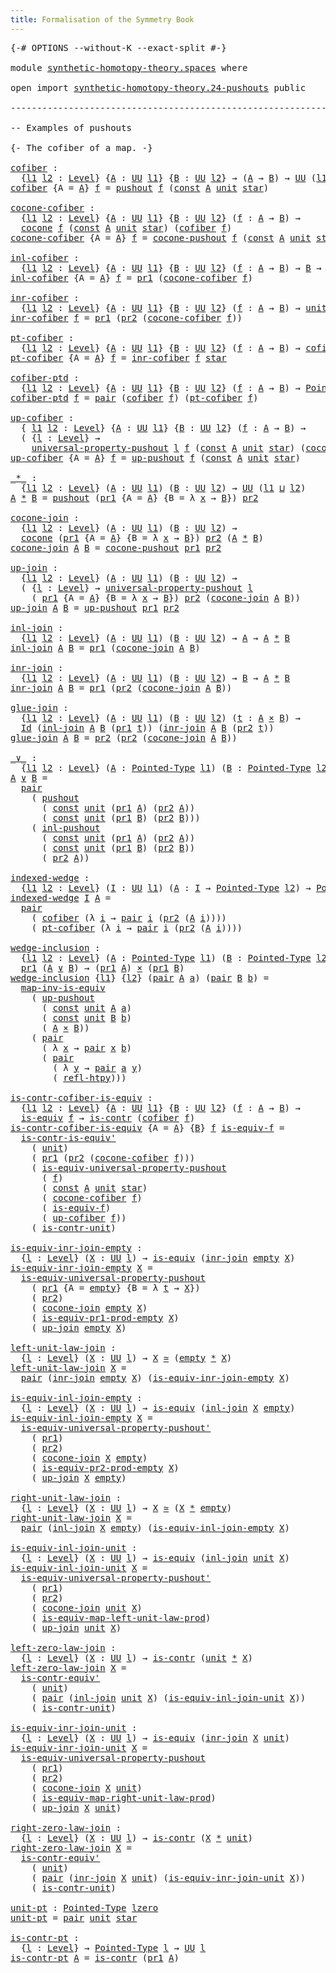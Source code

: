 ```yaml
---
title: Formalisation of the Symmetry Book
---
```


<pre class="Agda"><a id="60" class="Symbol">{-#</a> <a id="64" class="Keyword">OPTIONS</a> <a id="72" class="Pragma">--without-K</a> <a id="84" class="Pragma">--exact-split</a> <a id="98" class="Symbol">#-}</a>

<a id="103" class="Keyword">module</a> <a id="110" href="synthetic-homotopy-theory.spaces.html" class="Module">synthetic-homotopy-theory.spaces</a> <a id="143" class="Keyword">where</a>

<a id="150" class="Keyword">open</a> <a id="155" class="Keyword">import</a> <a id="162" href="synthetic-homotopy-theory.24-pushouts.html" class="Module">synthetic-homotopy-theory.24-pushouts</a> <a id="200" class="Keyword">public</a>

<a id="208" class="Comment">--------------------------------------------------------------------------------</a>

<a id="290" class="Comment">-- Examples of pushouts</a>

<a id="315" class="Comment">{- The cofiber of a map. -}</a>

<a id="cofiber"></a><a id="344" href="synthetic-homotopy-theory.spaces.html#344" class="Function">cofiber</a> <a id="352" class="Symbol">:</a>
  <a id="356" class="Symbol">{</a><a id="357" href="synthetic-homotopy-theory.spaces.html#357" class="Bound">l1</a> <a id="360" href="synthetic-homotopy-theory.spaces.html#360" class="Bound">l2</a> <a id="363" class="Symbol">:</a> <a id="365" href="Agda.Primitive.html#597" class="Postulate">Level</a><a id="370" class="Symbol">}</a> <a id="372" class="Symbol">{</a><a id="373" href="synthetic-homotopy-theory.spaces.html#373" class="Bound">A</a> <a id="375" class="Symbol">:</a> <a id="377" href="Agda.Primitive.html#326" class="Primitive">UU</a> <a id="380" href="synthetic-homotopy-theory.spaces.html#357" class="Bound">l1</a><a id="382" class="Symbol">}</a> <a id="384" class="Symbol">{</a><a id="385" href="synthetic-homotopy-theory.spaces.html#385" class="Bound">B</a> <a id="387" class="Symbol">:</a> <a id="389" href="Agda.Primitive.html#326" class="Primitive">UU</a> <a id="392" href="synthetic-homotopy-theory.spaces.html#360" class="Bound">l2</a><a id="394" class="Symbol">}</a> <a id="396" class="Symbol">→</a> <a id="398" class="Symbol">(</a><a id="399" href="synthetic-homotopy-theory.spaces.html#373" class="Bound">A</a> <a id="401" class="Symbol">→</a> <a id="403" href="synthetic-homotopy-theory.spaces.html#385" class="Bound">B</a><a id="404" class="Symbol">)</a> <a id="406" class="Symbol">→</a> <a id="408" href="Agda.Primitive.html#326" class="Primitive">UU</a> <a id="411" class="Symbol">(</a><a id="412" href="synthetic-homotopy-theory.spaces.html#357" class="Bound">l1</a> <a id="415" href="Agda.Primitive.html#810" class="Primitive Operator">⊔</a> <a id="417" href="synthetic-homotopy-theory.spaces.html#360" class="Bound">l2</a><a id="419" class="Symbol">)</a>
<a id="421" href="synthetic-homotopy-theory.spaces.html#344" class="Function">cofiber</a> <a id="429" class="Symbol">{</a><a id="430" class="Argument">A</a> <a id="432" class="Symbol">=</a> <a id="434" href="synthetic-homotopy-theory.spaces.html#434" class="Bound">A</a><a id="435" class="Symbol">}</a> <a id="437" href="synthetic-homotopy-theory.spaces.html#437" class="Bound">f</a> <a id="439" class="Symbol">=</a> <a id="441" href="synthetic-homotopy-theory.24-pushouts.html#10044" class="Postulate">pushout</a> <a id="449" href="synthetic-homotopy-theory.spaces.html#437" class="Bound">f</a> <a id="451" class="Symbol">(</a><a id="452" href="foundation-core.constant-maps.html#203" class="Function">const</a> <a id="458" href="synthetic-homotopy-theory.spaces.html#434" class="Bound">A</a> <a id="460" href="foundation.unit-type.html#975" class="Datatype">unit</a> <a id="465" href="foundation.unit-type.html#999" class="InductiveConstructor">star</a><a id="469" class="Symbol">)</a>

<a id="cocone-cofiber"></a><a id="472" href="synthetic-homotopy-theory.spaces.html#472" class="Function">cocone-cofiber</a> <a id="487" class="Symbol">:</a>
  <a id="491" class="Symbol">{</a><a id="492" href="synthetic-homotopy-theory.spaces.html#492" class="Bound">l1</a> <a id="495" href="synthetic-homotopy-theory.spaces.html#495" class="Bound">l2</a> <a id="498" class="Symbol">:</a> <a id="500" href="Agda.Primitive.html#597" class="Postulate">Level</a><a id="505" class="Symbol">}</a> <a id="507" class="Symbol">{</a><a id="508" href="synthetic-homotopy-theory.spaces.html#508" class="Bound">A</a> <a id="510" class="Symbol">:</a> <a id="512" href="Agda.Primitive.html#326" class="Primitive">UU</a> <a id="515" href="synthetic-homotopy-theory.spaces.html#492" class="Bound">l1</a><a id="517" class="Symbol">}</a> <a id="519" class="Symbol">{</a><a id="520" href="synthetic-homotopy-theory.spaces.html#520" class="Bound">B</a> <a id="522" class="Symbol">:</a> <a id="524" href="Agda.Primitive.html#326" class="Primitive">UU</a> <a id="527" href="synthetic-homotopy-theory.spaces.html#495" class="Bound">l2</a><a id="529" class="Symbol">}</a> <a id="531" class="Symbol">(</a><a id="532" href="synthetic-homotopy-theory.spaces.html#532" class="Bound">f</a> <a id="534" class="Symbol">:</a> <a id="536" href="synthetic-homotopy-theory.spaces.html#508" class="Bound">A</a> <a id="538" class="Symbol">→</a> <a id="540" href="synthetic-homotopy-theory.spaces.html#520" class="Bound">B</a><a id="541" class="Symbol">)</a> <a id="543" class="Symbol">→</a>
  <a id="547" href="synthetic-homotopy-theory.24-pushouts.html#443" class="Function">cocone</a> <a id="554" href="synthetic-homotopy-theory.spaces.html#532" class="Bound">f</a> <a id="556" class="Symbol">(</a><a id="557" href="foundation-core.constant-maps.html#203" class="Function">const</a> <a id="563" href="synthetic-homotopy-theory.spaces.html#508" class="Bound">A</a> <a id="565" href="foundation.unit-type.html#975" class="Datatype">unit</a> <a id="570" href="foundation.unit-type.html#999" class="InductiveConstructor">star</a><a id="574" class="Symbol">)</a> <a id="576" class="Symbol">(</a><a id="577" href="synthetic-homotopy-theory.spaces.html#344" class="Function">cofiber</a> <a id="585" href="synthetic-homotopy-theory.spaces.html#532" class="Bound">f</a><a id="586" class="Symbol">)</a>
<a id="588" href="synthetic-homotopy-theory.spaces.html#472" class="Function">cocone-cofiber</a> <a id="603" class="Symbol">{</a><a id="604" class="Argument">A</a> <a id="606" class="Symbol">=</a> <a id="608" href="synthetic-homotopy-theory.spaces.html#608" class="Bound">A</a><a id="609" class="Symbol">}</a> <a id="611" href="synthetic-homotopy-theory.spaces.html#611" class="Bound">f</a> <a id="613" class="Symbol">=</a> <a id="615" href="synthetic-homotopy-theory.24-pushouts.html#10555" class="Function">cocone-pushout</a> <a id="630" href="synthetic-homotopy-theory.spaces.html#611" class="Bound">f</a> <a id="632" class="Symbol">(</a><a id="633" href="foundation-core.constant-maps.html#203" class="Function">const</a> <a id="639" href="synthetic-homotopy-theory.spaces.html#608" class="Bound">A</a> <a id="641" href="foundation.unit-type.html#975" class="Datatype">unit</a> <a id="646" href="foundation.unit-type.html#999" class="InductiveConstructor">star</a><a id="650" class="Symbol">)</a>

<a id="inl-cofiber"></a><a id="653" href="synthetic-homotopy-theory.spaces.html#653" class="Function">inl-cofiber</a> <a id="665" class="Symbol">:</a>
  <a id="669" class="Symbol">{</a><a id="670" href="synthetic-homotopy-theory.spaces.html#670" class="Bound">l1</a> <a id="673" href="synthetic-homotopy-theory.spaces.html#673" class="Bound">l2</a> <a id="676" class="Symbol">:</a> <a id="678" href="Agda.Primitive.html#597" class="Postulate">Level</a><a id="683" class="Symbol">}</a> <a id="685" class="Symbol">{</a><a id="686" href="synthetic-homotopy-theory.spaces.html#686" class="Bound">A</a> <a id="688" class="Symbol">:</a> <a id="690" href="Agda.Primitive.html#326" class="Primitive">UU</a> <a id="693" href="synthetic-homotopy-theory.spaces.html#670" class="Bound">l1</a><a id="695" class="Symbol">}</a> <a id="697" class="Symbol">{</a><a id="698" href="synthetic-homotopy-theory.spaces.html#698" class="Bound">B</a> <a id="700" class="Symbol">:</a> <a id="702" href="Agda.Primitive.html#326" class="Primitive">UU</a> <a id="705" href="synthetic-homotopy-theory.spaces.html#673" class="Bound">l2</a><a id="707" class="Symbol">}</a> <a id="709" class="Symbol">(</a><a id="710" href="synthetic-homotopy-theory.spaces.html#710" class="Bound">f</a> <a id="712" class="Symbol">:</a> <a id="714" href="synthetic-homotopy-theory.spaces.html#686" class="Bound">A</a> <a id="716" class="Symbol">→</a> <a id="718" href="synthetic-homotopy-theory.spaces.html#698" class="Bound">B</a><a id="719" class="Symbol">)</a> <a id="721" class="Symbol">→</a> <a id="723" href="synthetic-homotopy-theory.spaces.html#698" class="Bound">B</a> <a id="725" class="Symbol">→</a> <a id="727" href="synthetic-homotopy-theory.spaces.html#344" class="Function">cofiber</a> <a id="735" href="synthetic-homotopy-theory.spaces.html#710" class="Bound">f</a>
<a id="737" href="synthetic-homotopy-theory.spaces.html#653" class="Function">inl-cofiber</a> <a id="749" class="Symbol">{</a><a id="750" class="Argument">A</a> <a id="752" class="Symbol">=</a> <a id="754" href="synthetic-homotopy-theory.spaces.html#754" class="Bound">A</a><a id="755" class="Symbol">}</a> <a id="757" href="synthetic-homotopy-theory.spaces.html#757" class="Bound">f</a> <a id="759" class="Symbol">=</a> <a id="761" href="foundation-core.dependent-pair-types.html#592" class="Field">pr1</a> <a id="765" class="Symbol">(</a><a id="766" href="synthetic-homotopy-theory.spaces.html#472" class="Function">cocone-cofiber</a> <a id="781" href="synthetic-homotopy-theory.spaces.html#757" class="Bound">f</a><a id="782" class="Symbol">)</a>

<a id="inr-cofiber"></a><a id="785" href="synthetic-homotopy-theory.spaces.html#785" class="Function">inr-cofiber</a> <a id="797" class="Symbol">:</a>
  <a id="801" class="Symbol">{</a><a id="802" href="synthetic-homotopy-theory.spaces.html#802" class="Bound">l1</a> <a id="805" href="synthetic-homotopy-theory.spaces.html#805" class="Bound">l2</a> <a id="808" class="Symbol">:</a> <a id="810" href="Agda.Primitive.html#597" class="Postulate">Level</a><a id="815" class="Symbol">}</a> <a id="817" class="Symbol">{</a><a id="818" href="synthetic-homotopy-theory.spaces.html#818" class="Bound">A</a> <a id="820" class="Symbol">:</a> <a id="822" href="Agda.Primitive.html#326" class="Primitive">UU</a> <a id="825" href="synthetic-homotopy-theory.spaces.html#802" class="Bound">l1</a><a id="827" class="Symbol">}</a> <a id="829" class="Symbol">{</a><a id="830" href="synthetic-homotopy-theory.spaces.html#830" class="Bound">B</a> <a id="832" class="Symbol">:</a> <a id="834" href="Agda.Primitive.html#326" class="Primitive">UU</a> <a id="837" href="synthetic-homotopy-theory.spaces.html#805" class="Bound">l2</a><a id="839" class="Symbol">}</a> <a id="841" class="Symbol">(</a><a id="842" href="synthetic-homotopy-theory.spaces.html#842" class="Bound">f</a> <a id="844" class="Symbol">:</a> <a id="846" href="synthetic-homotopy-theory.spaces.html#818" class="Bound">A</a> <a id="848" class="Symbol">→</a> <a id="850" href="synthetic-homotopy-theory.spaces.html#830" class="Bound">B</a><a id="851" class="Symbol">)</a> <a id="853" class="Symbol">→</a> <a id="855" href="foundation.unit-type.html#975" class="Datatype">unit</a> <a id="860" class="Symbol">→</a> <a id="862" href="synthetic-homotopy-theory.spaces.html#344" class="Function">cofiber</a> <a id="870" href="synthetic-homotopy-theory.spaces.html#842" class="Bound">f</a>
<a id="872" href="synthetic-homotopy-theory.spaces.html#785" class="Function">inr-cofiber</a> <a id="884" href="synthetic-homotopy-theory.spaces.html#884" class="Bound">f</a> <a id="886" class="Symbol">=</a> <a id="888" href="foundation-core.dependent-pair-types.html#592" class="Field">pr1</a> <a id="892" class="Symbol">(</a><a id="893" href="foundation-core.dependent-pair-types.html#604" class="Field">pr2</a> <a id="897" class="Symbol">(</a><a id="898" href="synthetic-homotopy-theory.spaces.html#472" class="Function">cocone-cofiber</a> <a id="913" href="synthetic-homotopy-theory.spaces.html#884" class="Bound">f</a><a id="914" class="Symbol">))</a>

<a id="pt-cofiber"></a><a id="918" href="synthetic-homotopy-theory.spaces.html#918" class="Function">pt-cofiber</a> <a id="929" class="Symbol">:</a>
  <a id="933" class="Symbol">{</a><a id="934" href="synthetic-homotopy-theory.spaces.html#934" class="Bound">l1</a> <a id="937" href="synthetic-homotopy-theory.spaces.html#937" class="Bound">l2</a> <a id="940" class="Symbol">:</a> <a id="942" href="Agda.Primitive.html#597" class="Postulate">Level</a><a id="947" class="Symbol">}</a> <a id="949" class="Symbol">{</a><a id="950" href="synthetic-homotopy-theory.spaces.html#950" class="Bound">A</a> <a id="952" class="Symbol">:</a> <a id="954" href="Agda.Primitive.html#326" class="Primitive">UU</a> <a id="957" href="synthetic-homotopy-theory.spaces.html#934" class="Bound">l1</a><a id="959" class="Symbol">}</a> <a id="961" class="Symbol">{</a><a id="962" href="synthetic-homotopy-theory.spaces.html#962" class="Bound">B</a> <a id="964" class="Symbol">:</a> <a id="966" href="Agda.Primitive.html#326" class="Primitive">UU</a> <a id="969" href="synthetic-homotopy-theory.spaces.html#937" class="Bound">l2</a><a id="971" class="Symbol">}</a> <a id="973" class="Symbol">(</a><a id="974" href="synthetic-homotopy-theory.spaces.html#974" class="Bound">f</a> <a id="976" class="Symbol">:</a> <a id="978" href="synthetic-homotopy-theory.spaces.html#950" class="Bound">A</a> <a id="980" class="Symbol">→</a> <a id="982" href="synthetic-homotopy-theory.spaces.html#962" class="Bound">B</a><a id="983" class="Symbol">)</a> <a id="985" class="Symbol">→</a> <a id="987" href="synthetic-homotopy-theory.spaces.html#344" class="Function">cofiber</a> <a id="995" href="synthetic-homotopy-theory.spaces.html#974" class="Bound">f</a>
<a id="997" href="synthetic-homotopy-theory.spaces.html#918" class="Function">pt-cofiber</a> <a id="1008" class="Symbol">{</a><a id="1009" class="Argument">A</a> <a id="1011" class="Symbol">=</a> <a id="1013" href="synthetic-homotopy-theory.spaces.html#1013" class="Bound">A</a><a id="1014" class="Symbol">}</a> <a id="1016" href="synthetic-homotopy-theory.spaces.html#1016" class="Bound">f</a> <a id="1018" class="Symbol">=</a> <a id="1020" href="synthetic-homotopy-theory.spaces.html#785" class="Function">inr-cofiber</a> <a id="1032" href="synthetic-homotopy-theory.spaces.html#1016" class="Bound">f</a> <a id="1034" href="foundation.unit-type.html#999" class="InductiveConstructor">star</a>

<a id="cofiber-ptd"></a><a id="1040" href="synthetic-homotopy-theory.spaces.html#1040" class="Function">cofiber-ptd</a> <a id="1052" class="Symbol">:</a>
  <a id="1056" class="Symbol">{</a><a id="1057" href="synthetic-homotopy-theory.spaces.html#1057" class="Bound">l1</a> <a id="1060" href="synthetic-homotopy-theory.spaces.html#1060" class="Bound">l2</a> <a id="1063" class="Symbol">:</a> <a id="1065" href="Agda.Primitive.html#597" class="Postulate">Level</a><a id="1070" class="Symbol">}</a> <a id="1072" class="Symbol">{</a><a id="1073" href="synthetic-homotopy-theory.spaces.html#1073" class="Bound">A</a> <a id="1075" class="Symbol">:</a> <a id="1077" href="Agda.Primitive.html#326" class="Primitive">UU</a> <a id="1080" href="synthetic-homotopy-theory.spaces.html#1057" class="Bound">l1</a><a id="1082" class="Symbol">}</a> <a id="1084" class="Symbol">{</a><a id="1085" href="synthetic-homotopy-theory.spaces.html#1085" class="Bound">B</a> <a id="1087" class="Symbol">:</a> <a id="1089" href="Agda.Primitive.html#326" class="Primitive">UU</a> <a id="1092" href="synthetic-homotopy-theory.spaces.html#1060" class="Bound">l2</a><a id="1094" class="Symbol">}</a> <a id="1096" class="Symbol">(</a><a id="1097" href="synthetic-homotopy-theory.spaces.html#1097" class="Bound">f</a> <a id="1099" class="Symbol">:</a> <a id="1101" href="synthetic-homotopy-theory.spaces.html#1073" class="Bound">A</a> <a id="1103" class="Symbol">→</a> <a id="1105" href="synthetic-homotopy-theory.spaces.html#1085" class="Bound">B</a><a id="1106" class="Symbol">)</a> <a id="1108" class="Symbol">→</a> <a id="1110" href="univalent-foundations.pointed-types.html#228" class="Function">Pointed-Type</a> <a id="1123" class="Symbol">(</a><a id="1124" href="synthetic-homotopy-theory.spaces.html#1057" class="Bound">l1</a> <a id="1127" href="Agda.Primitive.html#810" class="Primitive Operator">⊔</a> <a id="1129" href="synthetic-homotopy-theory.spaces.html#1060" class="Bound">l2</a><a id="1131" class="Symbol">)</a>
<a id="1133" href="synthetic-homotopy-theory.spaces.html#1040" class="Function">cofiber-ptd</a> <a id="1145" href="synthetic-homotopy-theory.spaces.html#1145" class="Bound">f</a> <a id="1147" class="Symbol">=</a> <a id="1149" href="foundation-core.dependent-pair-types.html#575" class="InductiveConstructor">pair</a> <a id="1154" class="Symbol">(</a><a id="1155" href="synthetic-homotopy-theory.spaces.html#344" class="Function">cofiber</a> <a id="1163" href="synthetic-homotopy-theory.spaces.html#1145" class="Bound">f</a><a id="1164" class="Symbol">)</a> <a id="1166" class="Symbol">(</a><a id="1167" href="synthetic-homotopy-theory.spaces.html#918" class="Function">pt-cofiber</a> <a id="1178" href="synthetic-homotopy-theory.spaces.html#1145" class="Bound">f</a><a id="1179" class="Symbol">)</a>

<a id="up-cofiber"></a><a id="1182" href="synthetic-homotopy-theory.spaces.html#1182" class="Function">up-cofiber</a> <a id="1193" class="Symbol">:</a>
  <a id="1197" class="Symbol">{</a> <a id="1199" href="synthetic-homotopy-theory.spaces.html#1199" class="Bound">l1</a> <a id="1202" href="synthetic-homotopy-theory.spaces.html#1202" class="Bound">l2</a> <a id="1205" class="Symbol">:</a> <a id="1207" href="Agda.Primitive.html#597" class="Postulate">Level</a><a id="1212" class="Symbol">}</a> <a id="1214" class="Symbol">{</a><a id="1215" href="synthetic-homotopy-theory.spaces.html#1215" class="Bound">A</a> <a id="1217" class="Symbol">:</a> <a id="1219" href="Agda.Primitive.html#326" class="Primitive">UU</a> <a id="1222" href="synthetic-homotopy-theory.spaces.html#1199" class="Bound">l1</a><a id="1224" class="Symbol">}</a> <a id="1226" class="Symbol">{</a><a id="1227" href="synthetic-homotopy-theory.spaces.html#1227" class="Bound">B</a> <a id="1229" class="Symbol">:</a> <a id="1231" href="Agda.Primitive.html#326" class="Primitive">UU</a> <a id="1234" href="synthetic-homotopy-theory.spaces.html#1202" class="Bound">l2</a><a id="1236" class="Symbol">}</a> <a id="1238" class="Symbol">(</a><a id="1239" href="synthetic-homotopy-theory.spaces.html#1239" class="Bound">f</a> <a id="1241" class="Symbol">:</a> <a id="1243" href="synthetic-homotopy-theory.spaces.html#1215" class="Bound">A</a> <a id="1245" class="Symbol">→</a> <a id="1247" href="synthetic-homotopy-theory.spaces.html#1227" class="Bound">B</a><a id="1248" class="Symbol">)</a> <a id="1250" class="Symbol">→</a>
  <a id="1254" class="Symbol">(</a> <a id="1256" class="Symbol">{</a><a id="1257" href="synthetic-homotopy-theory.spaces.html#1257" class="Bound">l</a> <a id="1259" class="Symbol">:</a> <a id="1261" href="Agda.Primitive.html#597" class="Postulate">Level</a><a id="1266" class="Symbol">}</a> <a id="1268" class="Symbol">→</a>
    <a id="1274" href="synthetic-homotopy-theory.24-pushouts.html#4586" class="Function">universal-property-pushout</a> <a id="1301" href="synthetic-homotopy-theory.spaces.html#1257" class="Bound">l</a> <a id="1303" href="synthetic-homotopy-theory.spaces.html#1239" class="Bound">f</a> <a id="1305" class="Symbol">(</a><a id="1306" href="foundation-core.constant-maps.html#203" class="Function">const</a> <a id="1312" href="synthetic-homotopy-theory.spaces.html#1215" class="Bound">A</a> <a id="1314" href="foundation.unit-type.html#975" class="Datatype">unit</a> <a id="1319" href="foundation.unit-type.html#999" class="InductiveConstructor">star</a><a id="1323" class="Symbol">)</a> <a id="1325" class="Symbol">(</a><a id="1326" href="synthetic-homotopy-theory.spaces.html#472" class="Function">cocone-cofiber</a> <a id="1341" href="synthetic-homotopy-theory.spaces.html#1239" class="Bound">f</a><a id="1342" class="Symbol">))</a>
<a id="1345" href="synthetic-homotopy-theory.spaces.html#1182" class="Function">up-cofiber</a> <a id="1356" class="Symbol">{</a><a id="1357" class="Argument">A</a> <a id="1359" class="Symbol">=</a> <a id="1361" href="synthetic-homotopy-theory.spaces.html#1361" class="Bound">A</a><a id="1362" class="Symbol">}</a> <a id="1364" href="synthetic-homotopy-theory.spaces.html#1364" class="Bound">f</a> <a id="1366" class="Symbol">=</a> <a id="1368" href="synthetic-homotopy-theory.24-pushouts.html#10807" class="Postulate">up-pushout</a> <a id="1379" href="synthetic-homotopy-theory.spaces.html#1364" class="Bound">f</a> <a id="1381" class="Symbol">(</a><a id="1382" href="foundation-core.constant-maps.html#203" class="Function">const</a> <a id="1388" href="synthetic-homotopy-theory.spaces.html#1361" class="Bound">A</a> <a id="1390" href="foundation.unit-type.html#975" class="Datatype">unit</a> <a id="1395" href="foundation.unit-type.html#999" class="InductiveConstructor">star</a><a id="1399" class="Symbol">)</a>

<a id="_*_"></a><a id="1402" href="synthetic-homotopy-theory.spaces.html#1402" class="Function Operator">_*_</a> <a id="1406" class="Symbol">:</a>
  <a id="1410" class="Symbol">{</a><a id="1411" href="synthetic-homotopy-theory.spaces.html#1411" class="Bound">l1</a> <a id="1414" href="synthetic-homotopy-theory.spaces.html#1414" class="Bound">l2</a> <a id="1417" class="Symbol">:</a> <a id="1419" href="Agda.Primitive.html#597" class="Postulate">Level</a><a id="1424" class="Symbol">}</a> <a id="1426" class="Symbol">(</a><a id="1427" href="synthetic-homotopy-theory.spaces.html#1427" class="Bound">A</a> <a id="1429" class="Symbol">:</a> <a id="1431" href="Agda.Primitive.html#326" class="Primitive">UU</a> <a id="1434" href="synthetic-homotopy-theory.spaces.html#1411" class="Bound">l1</a><a id="1436" class="Symbol">)</a> <a id="1438" class="Symbol">(</a><a id="1439" href="synthetic-homotopy-theory.spaces.html#1439" class="Bound">B</a> <a id="1441" class="Symbol">:</a> <a id="1443" href="Agda.Primitive.html#326" class="Primitive">UU</a> <a id="1446" href="synthetic-homotopy-theory.spaces.html#1414" class="Bound">l2</a><a id="1448" class="Symbol">)</a> <a id="1450" class="Symbol">→</a> <a id="1452" href="Agda.Primitive.html#326" class="Primitive">UU</a> <a id="1455" class="Symbol">(</a><a id="1456" href="synthetic-homotopy-theory.spaces.html#1411" class="Bound">l1</a> <a id="1459" href="Agda.Primitive.html#810" class="Primitive Operator">⊔</a> <a id="1461" href="synthetic-homotopy-theory.spaces.html#1414" class="Bound">l2</a><a id="1463" class="Symbol">)</a>
<a id="1465" href="synthetic-homotopy-theory.spaces.html#1465" class="Bound">A</a> <a id="1467" href="synthetic-homotopy-theory.spaces.html#1402" class="Function Operator">*</a> <a id="1469" href="synthetic-homotopy-theory.spaces.html#1469" class="Bound">B</a> <a id="1471" class="Symbol">=</a> <a id="1473" href="synthetic-homotopy-theory.24-pushouts.html#10044" class="Postulate">pushout</a> <a id="1481" class="Symbol">(</a><a id="1482" href="foundation-core.dependent-pair-types.html#592" class="Field">pr1</a> <a id="1486" class="Symbol">{</a><a id="1487" class="Argument">A</a> <a id="1489" class="Symbol">=</a> <a id="1491" href="synthetic-homotopy-theory.spaces.html#1465" class="Bound">A</a><a id="1492" class="Symbol">}</a> <a id="1494" class="Symbol">{</a><a id="1495" class="Argument">B</a> <a id="1497" class="Symbol">=</a> <a id="1499" class="Symbol">λ</a> <a id="1501" href="synthetic-homotopy-theory.spaces.html#1501" class="Bound">x</a> <a id="1503" class="Symbol">→</a> <a id="1505" href="synthetic-homotopy-theory.spaces.html#1469" class="Bound">B</a><a id="1506" class="Symbol">})</a> <a id="1509" href="foundation-core.dependent-pair-types.html#604" class="Field">pr2</a>

<a id="cocone-join"></a><a id="1514" href="synthetic-homotopy-theory.spaces.html#1514" class="Function">cocone-join</a> <a id="1526" class="Symbol">:</a>
  <a id="1530" class="Symbol">{</a><a id="1531" href="synthetic-homotopy-theory.spaces.html#1531" class="Bound">l1</a> <a id="1534" href="synthetic-homotopy-theory.spaces.html#1534" class="Bound">l2</a> <a id="1537" class="Symbol">:</a> <a id="1539" href="Agda.Primitive.html#597" class="Postulate">Level</a><a id="1544" class="Symbol">}</a> <a id="1546" class="Symbol">(</a><a id="1547" href="synthetic-homotopy-theory.spaces.html#1547" class="Bound">A</a> <a id="1549" class="Symbol">:</a> <a id="1551" href="Agda.Primitive.html#326" class="Primitive">UU</a> <a id="1554" href="synthetic-homotopy-theory.spaces.html#1531" class="Bound">l1</a><a id="1556" class="Symbol">)</a> <a id="1558" class="Symbol">(</a><a id="1559" href="synthetic-homotopy-theory.spaces.html#1559" class="Bound">B</a> <a id="1561" class="Symbol">:</a> <a id="1563" href="Agda.Primitive.html#326" class="Primitive">UU</a> <a id="1566" href="synthetic-homotopy-theory.spaces.html#1534" class="Bound">l2</a><a id="1568" class="Symbol">)</a> <a id="1570" class="Symbol">→</a>
  <a id="1574" href="synthetic-homotopy-theory.24-pushouts.html#443" class="Function">cocone</a> <a id="1581" class="Symbol">(</a><a id="1582" href="foundation-core.dependent-pair-types.html#592" class="Field">pr1</a> <a id="1586" class="Symbol">{</a><a id="1587" class="Argument">A</a> <a id="1589" class="Symbol">=</a> <a id="1591" href="synthetic-homotopy-theory.spaces.html#1547" class="Bound">A</a><a id="1592" class="Symbol">}</a> <a id="1594" class="Symbol">{</a><a id="1595" class="Argument">B</a> <a id="1597" class="Symbol">=</a> <a id="1599" class="Symbol">λ</a> <a id="1601" href="synthetic-homotopy-theory.spaces.html#1601" class="Bound">x</a> <a id="1603" class="Symbol">→</a> <a id="1605" href="synthetic-homotopy-theory.spaces.html#1559" class="Bound">B</a><a id="1606" class="Symbol">})</a> <a id="1609" href="foundation-core.dependent-pair-types.html#604" class="Field">pr2</a> <a id="1613" class="Symbol">(</a><a id="1614" href="synthetic-homotopy-theory.spaces.html#1547" class="Bound">A</a> <a id="1616" href="synthetic-homotopy-theory.spaces.html#1402" class="Function Operator">*</a> <a id="1618" href="synthetic-homotopy-theory.spaces.html#1559" class="Bound">B</a><a id="1619" class="Symbol">)</a>
<a id="1621" href="synthetic-homotopy-theory.spaces.html#1514" class="Function">cocone-join</a> <a id="1633" href="synthetic-homotopy-theory.spaces.html#1633" class="Bound">A</a> <a id="1635" href="synthetic-homotopy-theory.spaces.html#1635" class="Bound">B</a> <a id="1637" class="Symbol">=</a> <a id="1639" href="synthetic-homotopy-theory.24-pushouts.html#10555" class="Function">cocone-pushout</a> <a id="1654" href="foundation-core.dependent-pair-types.html#592" class="Field">pr1</a> <a id="1658" href="foundation-core.dependent-pair-types.html#604" class="Field">pr2</a>

<a id="up-join"></a><a id="1663" href="synthetic-homotopy-theory.spaces.html#1663" class="Function">up-join</a> <a id="1671" class="Symbol">:</a>
  <a id="1675" class="Symbol">{</a><a id="1676" href="synthetic-homotopy-theory.spaces.html#1676" class="Bound">l1</a> <a id="1679" href="synthetic-homotopy-theory.spaces.html#1679" class="Bound">l2</a> <a id="1682" class="Symbol">:</a> <a id="1684" href="Agda.Primitive.html#597" class="Postulate">Level</a><a id="1689" class="Symbol">}</a> <a id="1691" class="Symbol">(</a><a id="1692" href="synthetic-homotopy-theory.spaces.html#1692" class="Bound">A</a> <a id="1694" class="Symbol">:</a> <a id="1696" href="Agda.Primitive.html#326" class="Primitive">UU</a> <a id="1699" href="synthetic-homotopy-theory.spaces.html#1676" class="Bound">l1</a><a id="1701" class="Symbol">)</a> <a id="1703" class="Symbol">(</a><a id="1704" href="synthetic-homotopy-theory.spaces.html#1704" class="Bound">B</a> <a id="1706" class="Symbol">:</a> <a id="1708" href="Agda.Primitive.html#326" class="Primitive">UU</a> <a id="1711" href="synthetic-homotopy-theory.spaces.html#1679" class="Bound">l2</a><a id="1713" class="Symbol">)</a> <a id="1715" class="Symbol">→</a>
  <a id="1719" class="Symbol">(</a> <a id="1721" class="Symbol">{</a><a id="1722" href="synthetic-homotopy-theory.spaces.html#1722" class="Bound">l</a> <a id="1724" class="Symbol">:</a> <a id="1726" href="Agda.Primitive.html#597" class="Postulate">Level</a><a id="1731" class="Symbol">}</a> <a id="1733" class="Symbol">→</a> <a id="1735" href="synthetic-homotopy-theory.24-pushouts.html#4586" class="Function">universal-property-pushout</a> <a id="1762" href="synthetic-homotopy-theory.spaces.html#1722" class="Bound">l</a>
    <a id="1768" class="Symbol">(</a> <a id="1770" href="foundation-core.dependent-pair-types.html#592" class="Field">pr1</a> <a id="1774" class="Symbol">{</a><a id="1775" class="Argument">A</a> <a id="1777" class="Symbol">=</a> <a id="1779" href="synthetic-homotopy-theory.spaces.html#1692" class="Bound">A</a><a id="1780" class="Symbol">}</a> <a id="1782" class="Symbol">{</a><a id="1783" class="Argument">B</a> <a id="1785" class="Symbol">=</a> <a id="1787" class="Symbol">λ</a> <a id="1789" href="synthetic-homotopy-theory.spaces.html#1789" class="Bound">x</a> <a id="1791" class="Symbol">→</a> <a id="1793" href="synthetic-homotopy-theory.spaces.html#1704" class="Bound">B</a><a id="1794" class="Symbol">})</a> <a id="1797" href="foundation-core.dependent-pair-types.html#604" class="Field">pr2</a> <a id="1801" class="Symbol">(</a><a id="1802" href="synthetic-homotopy-theory.spaces.html#1514" class="Function">cocone-join</a> <a id="1814" href="synthetic-homotopy-theory.spaces.html#1692" class="Bound">A</a> <a id="1816" href="synthetic-homotopy-theory.spaces.html#1704" class="Bound">B</a><a id="1817" class="Symbol">))</a>
<a id="1820" href="synthetic-homotopy-theory.spaces.html#1663" class="Function">up-join</a> <a id="1828" href="synthetic-homotopy-theory.spaces.html#1828" class="Bound">A</a> <a id="1830" href="synthetic-homotopy-theory.spaces.html#1830" class="Bound">B</a> <a id="1832" class="Symbol">=</a> <a id="1834" href="synthetic-homotopy-theory.24-pushouts.html#10807" class="Postulate">up-pushout</a> <a id="1845" href="foundation-core.dependent-pair-types.html#592" class="Field">pr1</a> <a id="1849" href="foundation-core.dependent-pair-types.html#604" class="Field">pr2</a>

<a id="inl-join"></a><a id="1854" href="synthetic-homotopy-theory.spaces.html#1854" class="Function">inl-join</a> <a id="1863" class="Symbol">:</a>
  <a id="1867" class="Symbol">{</a><a id="1868" href="synthetic-homotopy-theory.spaces.html#1868" class="Bound">l1</a> <a id="1871" href="synthetic-homotopy-theory.spaces.html#1871" class="Bound">l2</a> <a id="1874" class="Symbol">:</a> <a id="1876" href="Agda.Primitive.html#597" class="Postulate">Level</a><a id="1881" class="Symbol">}</a> <a id="1883" class="Symbol">(</a><a id="1884" href="synthetic-homotopy-theory.spaces.html#1884" class="Bound">A</a> <a id="1886" class="Symbol">:</a> <a id="1888" href="Agda.Primitive.html#326" class="Primitive">UU</a> <a id="1891" href="synthetic-homotopy-theory.spaces.html#1868" class="Bound">l1</a><a id="1893" class="Symbol">)</a> <a id="1895" class="Symbol">(</a><a id="1896" href="synthetic-homotopy-theory.spaces.html#1896" class="Bound">B</a> <a id="1898" class="Symbol">:</a> <a id="1900" href="Agda.Primitive.html#326" class="Primitive">UU</a> <a id="1903" href="synthetic-homotopy-theory.spaces.html#1871" class="Bound">l2</a><a id="1905" class="Symbol">)</a> <a id="1907" class="Symbol">→</a> <a id="1909" href="synthetic-homotopy-theory.spaces.html#1884" class="Bound">A</a> <a id="1911" class="Symbol">→</a> <a id="1913" href="synthetic-homotopy-theory.spaces.html#1884" class="Bound">A</a> <a id="1915" href="synthetic-homotopy-theory.spaces.html#1402" class="Function Operator">*</a> <a id="1917" href="synthetic-homotopy-theory.spaces.html#1896" class="Bound">B</a>
<a id="1919" href="synthetic-homotopy-theory.spaces.html#1854" class="Function">inl-join</a> <a id="1928" href="synthetic-homotopy-theory.spaces.html#1928" class="Bound">A</a> <a id="1930" href="synthetic-homotopy-theory.spaces.html#1930" class="Bound">B</a> <a id="1932" class="Symbol">=</a> <a id="1934" href="foundation-core.dependent-pair-types.html#592" class="Field">pr1</a> <a id="1938" class="Symbol">(</a><a id="1939" href="synthetic-homotopy-theory.spaces.html#1514" class="Function">cocone-join</a> <a id="1951" href="synthetic-homotopy-theory.spaces.html#1928" class="Bound">A</a> <a id="1953" href="synthetic-homotopy-theory.spaces.html#1930" class="Bound">B</a><a id="1954" class="Symbol">)</a>

<a id="inr-join"></a><a id="1957" href="synthetic-homotopy-theory.spaces.html#1957" class="Function">inr-join</a> <a id="1966" class="Symbol">:</a>
  <a id="1970" class="Symbol">{</a><a id="1971" href="synthetic-homotopy-theory.spaces.html#1971" class="Bound">l1</a> <a id="1974" href="synthetic-homotopy-theory.spaces.html#1974" class="Bound">l2</a> <a id="1977" class="Symbol">:</a> <a id="1979" href="Agda.Primitive.html#597" class="Postulate">Level</a><a id="1984" class="Symbol">}</a> <a id="1986" class="Symbol">(</a><a id="1987" href="synthetic-homotopy-theory.spaces.html#1987" class="Bound">A</a> <a id="1989" class="Symbol">:</a> <a id="1991" href="Agda.Primitive.html#326" class="Primitive">UU</a> <a id="1994" href="synthetic-homotopy-theory.spaces.html#1971" class="Bound">l1</a><a id="1996" class="Symbol">)</a> <a id="1998" class="Symbol">(</a><a id="1999" href="synthetic-homotopy-theory.spaces.html#1999" class="Bound">B</a> <a id="2001" class="Symbol">:</a> <a id="2003" href="Agda.Primitive.html#326" class="Primitive">UU</a> <a id="2006" href="synthetic-homotopy-theory.spaces.html#1974" class="Bound">l2</a><a id="2008" class="Symbol">)</a> <a id="2010" class="Symbol">→</a> <a id="2012" href="synthetic-homotopy-theory.spaces.html#1999" class="Bound">B</a> <a id="2014" class="Symbol">→</a> <a id="2016" href="synthetic-homotopy-theory.spaces.html#1987" class="Bound">A</a> <a id="2018" href="synthetic-homotopy-theory.spaces.html#1402" class="Function Operator">*</a> <a id="2020" href="synthetic-homotopy-theory.spaces.html#1999" class="Bound">B</a>
<a id="2022" href="synthetic-homotopy-theory.spaces.html#1957" class="Function">inr-join</a> <a id="2031" href="synthetic-homotopy-theory.spaces.html#2031" class="Bound">A</a> <a id="2033" href="synthetic-homotopy-theory.spaces.html#2033" class="Bound">B</a> <a id="2035" class="Symbol">=</a> <a id="2037" href="foundation-core.dependent-pair-types.html#592" class="Field">pr1</a> <a id="2041" class="Symbol">(</a><a id="2042" href="foundation-core.dependent-pair-types.html#604" class="Field">pr2</a> <a id="2046" class="Symbol">(</a><a id="2047" href="synthetic-homotopy-theory.spaces.html#1514" class="Function">cocone-join</a> <a id="2059" href="synthetic-homotopy-theory.spaces.html#2031" class="Bound">A</a> <a id="2061" href="synthetic-homotopy-theory.spaces.html#2033" class="Bound">B</a><a id="2062" class="Symbol">))</a>

<a id="glue-join"></a><a id="2066" href="synthetic-homotopy-theory.spaces.html#2066" class="Function">glue-join</a> <a id="2076" class="Symbol">:</a>
  <a id="2080" class="Symbol">{</a><a id="2081" href="synthetic-homotopy-theory.spaces.html#2081" class="Bound">l1</a> <a id="2084" href="synthetic-homotopy-theory.spaces.html#2084" class="Bound">l2</a> <a id="2087" class="Symbol">:</a> <a id="2089" href="Agda.Primitive.html#597" class="Postulate">Level</a><a id="2094" class="Symbol">}</a> <a id="2096" class="Symbol">(</a><a id="2097" href="synthetic-homotopy-theory.spaces.html#2097" class="Bound">A</a> <a id="2099" class="Symbol">:</a> <a id="2101" href="Agda.Primitive.html#326" class="Primitive">UU</a> <a id="2104" href="synthetic-homotopy-theory.spaces.html#2081" class="Bound">l1</a><a id="2106" class="Symbol">)</a> <a id="2108" class="Symbol">(</a><a id="2109" href="synthetic-homotopy-theory.spaces.html#2109" class="Bound">B</a> <a id="2111" class="Symbol">:</a> <a id="2113" href="Agda.Primitive.html#326" class="Primitive">UU</a> <a id="2116" href="synthetic-homotopy-theory.spaces.html#2084" class="Bound">l2</a><a id="2118" class="Symbol">)</a> <a id="2120" class="Symbol">(</a><a id="2121" href="synthetic-homotopy-theory.spaces.html#2121" class="Bound">t</a> <a id="2123" class="Symbol">:</a> <a id="2125" href="synthetic-homotopy-theory.spaces.html#2097" class="Bound">A</a> <a id="2127" href="foundation-core.cartesian-product-types.html#577" class="Function Operator">×</a> <a id="2129" href="synthetic-homotopy-theory.spaces.html#2109" class="Bound">B</a><a id="2130" class="Symbol">)</a> <a id="2132" class="Symbol">→</a>
  <a id="2136" href="foundation-core.identity-types.html#641" class="Datatype">Id</a> <a id="2139" class="Symbol">(</a><a id="2140" href="synthetic-homotopy-theory.spaces.html#1854" class="Function">inl-join</a> <a id="2149" href="synthetic-homotopy-theory.spaces.html#2097" class="Bound">A</a> <a id="2151" href="synthetic-homotopy-theory.spaces.html#2109" class="Bound">B</a> <a id="2153" class="Symbol">(</a><a id="2154" href="foundation-core.dependent-pair-types.html#592" class="Field">pr1</a> <a id="2158" href="synthetic-homotopy-theory.spaces.html#2121" class="Bound">t</a><a id="2159" class="Symbol">))</a> <a id="2162" class="Symbol">(</a><a id="2163" href="synthetic-homotopy-theory.spaces.html#1957" class="Function">inr-join</a> <a id="2172" href="synthetic-homotopy-theory.spaces.html#2097" class="Bound">A</a> <a id="2174" href="synthetic-homotopy-theory.spaces.html#2109" class="Bound">B</a> <a id="2176" class="Symbol">(</a><a id="2177" href="foundation-core.dependent-pair-types.html#604" class="Field">pr2</a> <a id="2181" href="synthetic-homotopy-theory.spaces.html#2121" class="Bound">t</a><a id="2182" class="Symbol">))</a>
<a id="2185" href="synthetic-homotopy-theory.spaces.html#2066" class="Function">glue-join</a> <a id="2195" href="synthetic-homotopy-theory.spaces.html#2195" class="Bound">A</a> <a id="2197" href="synthetic-homotopy-theory.spaces.html#2197" class="Bound">B</a> <a id="2199" class="Symbol">=</a> <a id="2201" href="foundation-core.dependent-pair-types.html#604" class="Field">pr2</a> <a id="2205" class="Symbol">(</a><a id="2206" href="foundation-core.dependent-pair-types.html#604" class="Field">pr2</a> <a id="2210" class="Symbol">(</a><a id="2211" href="synthetic-homotopy-theory.spaces.html#1514" class="Function">cocone-join</a> <a id="2223" href="synthetic-homotopy-theory.spaces.html#2195" class="Bound">A</a> <a id="2225" href="synthetic-homotopy-theory.spaces.html#2197" class="Bound">B</a><a id="2226" class="Symbol">))</a>

<a id="_∨_"></a><a id="2230" href="synthetic-homotopy-theory.spaces.html#2230" class="Function Operator">_∨_</a> <a id="2234" class="Symbol">:</a>
  <a id="2238" class="Symbol">{</a><a id="2239" href="synthetic-homotopy-theory.spaces.html#2239" class="Bound">l1</a> <a id="2242" href="synthetic-homotopy-theory.spaces.html#2242" class="Bound">l2</a> <a id="2245" class="Symbol">:</a> <a id="2247" href="Agda.Primitive.html#597" class="Postulate">Level</a><a id="2252" class="Symbol">}</a> <a id="2254" class="Symbol">(</a><a id="2255" href="synthetic-homotopy-theory.spaces.html#2255" class="Bound">A</a> <a id="2257" class="Symbol">:</a> <a id="2259" href="univalent-foundations.pointed-types.html#228" class="Function">Pointed-Type</a> <a id="2272" href="synthetic-homotopy-theory.spaces.html#2239" class="Bound">l1</a><a id="2274" class="Symbol">)</a> <a id="2276" class="Symbol">(</a><a id="2277" href="synthetic-homotopy-theory.spaces.html#2277" class="Bound">B</a> <a id="2279" class="Symbol">:</a> <a id="2281" href="univalent-foundations.pointed-types.html#228" class="Function">Pointed-Type</a> <a id="2294" href="synthetic-homotopy-theory.spaces.html#2242" class="Bound">l2</a><a id="2296" class="Symbol">)</a> <a id="2298" class="Symbol">→</a> <a id="2300" href="univalent-foundations.pointed-types.html#228" class="Function">Pointed-Type</a> <a id="2313" class="Symbol">(</a><a id="2314" href="synthetic-homotopy-theory.spaces.html#2239" class="Bound">l1</a> <a id="2317" href="Agda.Primitive.html#810" class="Primitive Operator">⊔</a> <a id="2319" href="synthetic-homotopy-theory.spaces.html#2242" class="Bound">l2</a><a id="2321" class="Symbol">)</a>
<a id="2323" href="synthetic-homotopy-theory.spaces.html#2323" class="Bound">A</a> <a id="2325" href="synthetic-homotopy-theory.spaces.html#2230" class="Function Operator">∨</a> <a id="2327" href="synthetic-homotopy-theory.spaces.html#2327" class="Bound">B</a> <a id="2329" class="Symbol">=</a>
  <a id="2333" href="foundation-core.dependent-pair-types.html#575" class="InductiveConstructor">pair</a>
    <a id="2342" class="Symbol">(</a> <a id="2344" href="synthetic-homotopy-theory.24-pushouts.html#10044" class="Postulate">pushout</a>
      <a id="2358" class="Symbol">(</a> <a id="2360" href="foundation-core.constant-maps.html#203" class="Function">const</a> <a id="2366" href="foundation.unit-type.html#975" class="Datatype">unit</a> <a id="2371" class="Symbol">(</a><a id="2372" href="foundation-core.dependent-pair-types.html#592" class="Field">pr1</a> <a id="2376" href="synthetic-homotopy-theory.spaces.html#2323" class="Bound">A</a><a id="2377" class="Symbol">)</a> <a id="2379" class="Symbol">(</a><a id="2380" href="foundation-core.dependent-pair-types.html#604" class="Field">pr2</a> <a id="2384" href="synthetic-homotopy-theory.spaces.html#2323" class="Bound">A</a><a id="2385" class="Symbol">))</a>
      <a id="2394" class="Symbol">(</a> <a id="2396" href="foundation-core.constant-maps.html#203" class="Function">const</a> <a id="2402" href="foundation.unit-type.html#975" class="Datatype">unit</a> <a id="2407" class="Symbol">(</a><a id="2408" href="foundation-core.dependent-pair-types.html#592" class="Field">pr1</a> <a id="2412" href="synthetic-homotopy-theory.spaces.html#2327" class="Bound">B</a><a id="2413" class="Symbol">)</a> <a id="2415" class="Symbol">(</a><a id="2416" href="foundation-core.dependent-pair-types.html#604" class="Field">pr2</a> <a id="2420" href="synthetic-homotopy-theory.spaces.html#2327" class="Bound">B</a><a id="2421" class="Symbol">)))</a>
    <a id="2429" class="Symbol">(</a> <a id="2431" href="synthetic-homotopy-theory.24-pushouts.html#10164" class="Postulate">inl-pushout</a>
      <a id="2449" class="Symbol">(</a> <a id="2451" href="foundation-core.constant-maps.html#203" class="Function">const</a> <a id="2457" href="foundation.unit-type.html#975" class="Datatype">unit</a> <a id="2462" class="Symbol">(</a><a id="2463" href="foundation-core.dependent-pair-types.html#592" class="Field">pr1</a> <a id="2467" href="synthetic-homotopy-theory.spaces.html#2323" class="Bound">A</a><a id="2468" class="Symbol">)</a> <a id="2470" class="Symbol">(</a><a id="2471" href="foundation-core.dependent-pair-types.html#604" class="Field">pr2</a> <a id="2475" href="synthetic-homotopy-theory.spaces.html#2323" class="Bound">A</a><a id="2476" class="Symbol">))</a>
      <a id="2485" class="Symbol">(</a> <a id="2487" href="foundation-core.constant-maps.html#203" class="Function">const</a> <a id="2493" href="foundation.unit-type.html#975" class="Datatype">unit</a> <a id="2498" class="Symbol">(</a><a id="2499" href="foundation-core.dependent-pair-types.html#592" class="Field">pr1</a> <a id="2503" href="synthetic-homotopy-theory.spaces.html#2327" class="Bound">B</a><a id="2504" class="Symbol">)</a> <a id="2506" class="Symbol">(</a><a id="2507" href="foundation-core.dependent-pair-types.html#604" class="Field">pr2</a> <a id="2511" href="synthetic-homotopy-theory.spaces.html#2327" class="Bound">B</a><a id="2512" class="Symbol">))</a>
      <a id="2521" class="Symbol">(</a> <a id="2523" href="foundation-core.dependent-pair-types.html#604" class="Field">pr2</a> <a id="2527" href="synthetic-homotopy-theory.spaces.html#2323" class="Bound">A</a><a id="2528" class="Symbol">))</a>

<a id="indexed-wedge"></a><a id="2532" href="synthetic-homotopy-theory.spaces.html#2532" class="Function">indexed-wedge</a> <a id="2546" class="Symbol">:</a>
  <a id="2550" class="Symbol">{</a><a id="2551" href="synthetic-homotopy-theory.spaces.html#2551" class="Bound">l1</a> <a id="2554" href="synthetic-homotopy-theory.spaces.html#2554" class="Bound">l2</a> <a id="2557" class="Symbol">:</a> <a id="2559" href="Agda.Primitive.html#597" class="Postulate">Level</a><a id="2564" class="Symbol">}</a> <a id="2566" class="Symbol">(</a><a id="2567" href="synthetic-homotopy-theory.spaces.html#2567" class="Bound">I</a> <a id="2569" class="Symbol">:</a> <a id="2571" href="Agda.Primitive.html#326" class="Primitive">UU</a> <a id="2574" href="synthetic-homotopy-theory.spaces.html#2551" class="Bound">l1</a><a id="2576" class="Symbol">)</a> <a id="2578" class="Symbol">(</a><a id="2579" href="synthetic-homotopy-theory.spaces.html#2579" class="Bound">A</a> <a id="2581" class="Symbol">:</a> <a id="2583" href="synthetic-homotopy-theory.spaces.html#2567" class="Bound">I</a> <a id="2585" class="Symbol">→</a> <a id="2587" href="univalent-foundations.pointed-types.html#228" class="Function">Pointed-Type</a> <a id="2600" href="synthetic-homotopy-theory.spaces.html#2554" class="Bound">l2</a><a id="2602" class="Symbol">)</a> <a id="2604" class="Symbol">→</a> <a id="2606" href="univalent-foundations.pointed-types.html#228" class="Function">Pointed-Type</a> <a id="2619" class="Symbol">(</a><a id="2620" href="synthetic-homotopy-theory.spaces.html#2551" class="Bound">l1</a> <a id="2623" href="Agda.Primitive.html#810" class="Primitive Operator">⊔</a> <a id="2625" href="synthetic-homotopy-theory.spaces.html#2554" class="Bound">l2</a><a id="2627" class="Symbol">)</a>
<a id="2629" href="synthetic-homotopy-theory.spaces.html#2532" class="Function">indexed-wedge</a> <a id="2643" href="synthetic-homotopy-theory.spaces.html#2643" class="Bound">I</a> <a id="2645" href="synthetic-homotopy-theory.spaces.html#2645" class="Bound">A</a> <a id="2647" class="Symbol">=</a>
  <a id="2651" href="foundation-core.dependent-pair-types.html#575" class="InductiveConstructor">pair</a>
    <a id="2660" class="Symbol">(</a> <a id="2662" href="synthetic-homotopy-theory.spaces.html#344" class="Function">cofiber</a> <a id="2670" class="Symbol">(λ</a> <a id="2673" href="synthetic-homotopy-theory.spaces.html#2673" class="Bound">i</a> <a id="2675" class="Symbol">→</a> <a id="2677" href="foundation-core.dependent-pair-types.html#575" class="InductiveConstructor">pair</a> <a id="2682" href="synthetic-homotopy-theory.spaces.html#2673" class="Bound">i</a> <a id="2684" class="Symbol">(</a><a id="2685" href="foundation-core.dependent-pair-types.html#604" class="Field">pr2</a> <a id="2689" class="Symbol">(</a><a id="2690" href="synthetic-homotopy-theory.spaces.html#2645" class="Bound">A</a> <a id="2692" href="synthetic-homotopy-theory.spaces.html#2673" class="Bound">i</a><a id="2693" class="Symbol">))))</a>
    <a id="2702" class="Symbol">(</a> <a id="2704" href="synthetic-homotopy-theory.spaces.html#918" class="Function">pt-cofiber</a> <a id="2715" class="Symbol">(λ</a> <a id="2718" href="synthetic-homotopy-theory.spaces.html#2718" class="Bound">i</a> <a id="2720" class="Symbol">→</a> <a id="2722" href="foundation-core.dependent-pair-types.html#575" class="InductiveConstructor">pair</a> <a id="2727" href="synthetic-homotopy-theory.spaces.html#2718" class="Bound">i</a> <a id="2729" class="Symbol">(</a><a id="2730" href="foundation-core.dependent-pair-types.html#604" class="Field">pr2</a> <a id="2734" class="Symbol">(</a><a id="2735" href="synthetic-homotopy-theory.spaces.html#2645" class="Bound">A</a> <a id="2737" href="synthetic-homotopy-theory.spaces.html#2718" class="Bound">i</a><a id="2738" class="Symbol">))))</a>

<a id="wedge-inclusion"></a><a id="2744" href="synthetic-homotopy-theory.spaces.html#2744" class="Function">wedge-inclusion</a> <a id="2760" class="Symbol">:</a>
  <a id="2764" class="Symbol">{</a><a id="2765" href="synthetic-homotopy-theory.spaces.html#2765" class="Bound">l1</a> <a id="2768" href="synthetic-homotopy-theory.spaces.html#2768" class="Bound">l2</a> <a id="2771" class="Symbol">:</a> <a id="2773" href="Agda.Primitive.html#597" class="Postulate">Level</a><a id="2778" class="Symbol">}</a> <a id="2780" class="Symbol">(</a><a id="2781" href="synthetic-homotopy-theory.spaces.html#2781" class="Bound">A</a> <a id="2783" class="Symbol">:</a> <a id="2785" href="univalent-foundations.pointed-types.html#228" class="Function">Pointed-Type</a> <a id="2798" href="synthetic-homotopy-theory.spaces.html#2765" class="Bound">l1</a><a id="2800" class="Symbol">)</a> <a id="2802" class="Symbol">(</a><a id="2803" href="synthetic-homotopy-theory.spaces.html#2803" class="Bound">B</a> <a id="2805" class="Symbol">:</a> <a id="2807" href="univalent-foundations.pointed-types.html#228" class="Function">Pointed-Type</a> <a id="2820" href="synthetic-homotopy-theory.spaces.html#2768" class="Bound">l2</a><a id="2822" class="Symbol">)</a> <a id="2824" class="Symbol">→</a>
  <a id="2828" href="foundation-core.dependent-pair-types.html#592" class="Field">pr1</a> <a id="2832" class="Symbol">(</a><a id="2833" href="synthetic-homotopy-theory.spaces.html#2781" class="Bound">A</a> <a id="2835" href="synthetic-homotopy-theory.spaces.html#2230" class="Function Operator">∨</a> <a id="2837" href="synthetic-homotopy-theory.spaces.html#2803" class="Bound">B</a><a id="2838" class="Symbol">)</a> <a id="2840" class="Symbol">→</a> <a id="2842" class="Symbol">(</a><a id="2843" href="foundation-core.dependent-pair-types.html#592" class="Field">pr1</a> <a id="2847" href="synthetic-homotopy-theory.spaces.html#2781" class="Bound">A</a><a id="2848" class="Symbol">)</a> <a id="2850" href="foundation-core.cartesian-product-types.html#577" class="Function Operator">×</a> <a id="2852" class="Symbol">(</a><a id="2853" href="foundation-core.dependent-pair-types.html#592" class="Field">pr1</a> <a id="2857" href="synthetic-homotopy-theory.spaces.html#2803" class="Bound">B</a><a id="2858" class="Symbol">)</a>
<a id="2860" href="synthetic-homotopy-theory.spaces.html#2744" class="Function">wedge-inclusion</a> <a id="2876" class="Symbol">{</a><a id="2877" href="synthetic-homotopy-theory.spaces.html#2877" class="Bound">l1</a><a id="2879" class="Symbol">}</a> <a id="2881" class="Symbol">{</a><a id="2882" href="synthetic-homotopy-theory.spaces.html#2882" class="Bound">l2</a><a id="2884" class="Symbol">}</a> <a id="2886" class="Symbol">(</a><a id="2887" href="foundation-core.dependent-pair-types.html#575" class="InductiveConstructor">pair</a> <a id="2892" href="synthetic-homotopy-theory.spaces.html#2892" class="Bound">A</a> <a id="2894" href="synthetic-homotopy-theory.spaces.html#2894" class="Bound">a</a><a id="2895" class="Symbol">)</a> <a id="2897" class="Symbol">(</a><a id="2898" href="foundation-core.dependent-pair-types.html#575" class="InductiveConstructor">pair</a> <a id="2903" href="synthetic-homotopy-theory.spaces.html#2903" class="Bound">B</a> <a id="2905" href="synthetic-homotopy-theory.spaces.html#2905" class="Bound">b</a><a id="2906" class="Symbol">)</a> <a id="2908" class="Symbol">=</a>
  <a id="2912" href="foundation-core.equivalences.html#4173" class="Function">map-inv-is-equiv</a>
    <a id="2933" class="Symbol">(</a> <a id="2935" href="synthetic-homotopy-theory.24-pushouts.html#10807" class="Postulate">up-pushout</a>
      <a id="2952" class="Symbol">(</a> <a id="2954" href="foundation-core.constant-maps.html#203" class="Function">const</a> <a id="2960" href="foundation.unit-type.html#975" class="Datatype">unit</a> <a id="2965" href="synthetic-homotopy-theory.spaces.html#2892" class="Bound">A</a> <a id="2967" href="synthetic-homotopy-theory.spaces.html#2894" class="Bound">a</a><a id="2968" class="Symbol">)</a>
      <a id="2976" class="Symbol">(</a> <a id="2978" href="foundation-core.constant-maps.html#203" class="Function">const</a> <a id="2984" href="foundation.unit-type.html#975" class="Datatype">unit</a> <a id="2989" href="synthetic-homotopy-theory.spaces.html#2903" class="Bound">B</a> <a id="2991" href="synthetic-homotopy-theory.spaces.html#2905" class="Bound">b</a><a id="2992" class="Symbol">)</a>
      <a id="3000" class="Symbol">(</a> <a id="3002" href="synthetic-homotopy-theory.spaces.html#2892" class="Bound">A</a> <a id="3004" href="foundation-core.cartesian-product-types.html#577" class="Function Operator">×</a> <a id="3006" href="synthetic-homotopy-theory.spaces.html#2903" class="Bound">B</a><a id="3007" class="Symbol">))</a>
    <a id="3014" class="Symbol">(</a> <a id="3016" href="foundation-core.dependent-pair-types.html#575" class="InductiveConstructor">pair</a>
      <a id="3027" class="Symbol">(</a> <a id="3029" class="Symbol">λ</a> <a id="3031" href="synthetic-homotopy-theory.spaces.html#3031" class="Bound">x</a> <a id="3033" class="Symbol">→</a> <a id="3035" href="foundation-core.dependent-pair-types.html#575" class="InductiveConstructor">pair</a> <a id="3040" href="synthetic-homotopy-theory.spaces.html#3031" class="Bound">x</a> <a id="3042" href="synthetic-homotopy-theory.spaces.html#2905" class="Bound">b</a><a id="3043" class="Symbol">)</a>
      <a id="3051" class="Symbol">(</a> <a id="3053" href="foundation-core.dependent-pair-types.html#575" class="InductiveConstructor">pair</a>
        <a id="3066" class="Symbol">(</a> <a id="3068" class="Symbol">λ</a> <a id="3070" href="synthetic-homotopy-theory.spaces.html#3070" class="Bound">y</a> <a id="3072" class="Symbol">→</a> <a id="3074" href="foundation-core.dependent-pair-types.html#575" class="InductiveConstructor">pair</a> <a id="3079" href="synthetic-homotopy-theory.spaces.html#2894" class="Bound">a</a> <a id="3081" href="synthetic-homotopy-theory.spaces.html#3070" class="Bound">y</a><a id="3082" class="Symbol">)</a>
        <a id="3092" class="Symbol">(</a> <a id="3094" href="foundation-core.homotopies.html#632" class="Function">refl-htpy</a><a id="3103" class="Symbol">)))</a>

<a id="is-contr-cofiber-is-equiv"></a><a id="3108" href="synthetic-homotopy-theory.spaces.html#3108" class="Function">is-contr-cofiber-is-equiv</a> <a id="3134" class="Symbol">:</a>
  <a id="3138" class="Symbol">{</a><a id="3139" href="synthetic-homotopy-theory.spaces.html#3139" class="Bound">l1</a> <a id="3142" href="synthetic-homotopy-theory.spaces.html#3142" class="Bound">l2</a> <a id="3145" class="Symbol">:</a> <a id="3147" href="Agda.Primitive.html#597" class="Postulate">Level</a><a id="3152" class="Symbol">}</a> <a id="3154" class="Symbol">{</a><a id="3155" href="synthetic-homotopy-theory.spaces.html#3155" class="Bound">A</a> <a id="3157" class="Symbol">:</a> <a id="3159" href="Agda.Primitive.html#326" class="Primitive">UU</a> <a id="3162" href="synthetic-homotopy-theory.spaces.html#3139" class="Bound">l1</a><a id="3164" class="Symbol">}</a> <a id="3166" class="Symbol">{</a><a id="3167" href="synthetic-homotopy-theory.spaces.html#3167" class="Bound">B</a> <a id="3169" class="Symbol">:</a> <a id="3171" href="Agda.Primitive.html#326" class="Primitive">UU</a> <a id="3174" href="synthetic-homotopy-theory.spaces.html#3142" class="Bound">l2</a><a id="3176" class="Symbol">}</a> <a id="3178" class="Symbol">(</a><a id="3179" href="synthetic-homotopy-theory.spaces.html#3179" class="Bound">f</a> <a id="3181" class="Symbol">:</a> <a id="3183" href="synthetic-homotopy-theory.spaces.html#3155" class="Bound">A</a> <a id="3185" class="Symbol">→</a> <a id="3187" href="synthetic-homotopy-theory.spaces.html#3167" class="Bound">B</a><a id="3188" class="Symbol">)</a> <a id="3190" class="Symbol">→</a>
  <a id="3194" href="foundation-core.equivalences.html#1542" class="Function">is-equiv</a> <a id="3203" href="synthetic-homotopy-theory.spaces.html#3179" class="Bound">f</a> <a id="3205" class="Symbol">→</a> <a id="3207" href="foundation-core.contractible-types.html#925" class="Function">is-contr</a> <a id="3216" class="Symbol">(</a><a id="3217" href="synthetic-homotopy-theory.spaces.html#344" class="Function">cofiber</a> <a id="3225" href="synthetic-homotopy-theory.spaces.html#3179" class="Bound">f</a><a id="3226" class="Symbol">)</a>
<a id="3228" href="synthetic-homotopy-theory.spaces.html#3108" class="Function">is-contr-cofiber-is-equiv</a> <a id="3254" class="Symbol">{</a><a id="3255" class="Argument">A</a> <a id="3257" class="Symbol">=</a> <a id="3259" href="synthetic-homotopy-theory.spaces.html#3259" class="Bound">A</a><a id="3260" class="Symbol">}</a> <a id="3262" class="Symbol">{</a><a id="3263" href="synthetic-homotopy-theory.spaces.html#3263" class="Bound">B</a><a id="3264" class="Symbol">}</a> <a id="3266" href="synthetic-homotopy-theory.spaces.html#3266" class="Bound">f</a> <a id="3268" href="synthetic-homotopy-theory.spaces.html#3268" class="Bound">is-equiv-f</a> <a id="3279" class="Symbol">=</a>
  <a id="3283" href="foundation-core.contractible-types.html#3461" class="Function">is-contr-is-equiv&#39;</a>
    <a id="3306" class="Symbol">(</a> <a id="3308" href="foundation.unit-type.html#975" class="Datatype">unit</a><a id="3312" class="Symbol">)</a>
    <a id="3318" class="Symbol">(</a> <a id="3320" href="foundation-core.dependent-pair-types.html#592" class="Field">pr1</a> <a id="3324" class="Symbol">(</a><a id="3325" href="foundation-core.dependent-pair-types.html#604" class="Field">pr2</a> <a id="3329" class="Symbol">(</a><a id="3330" href="synthetic-homotopy-theory.spaces.html#472" class="Function">cocone-cofiber</a> <a id="3345" href="synthetic-homotopy-theory.spaces.html#3266" class="Bound">f</a><a id="3346" class="Symbol">)))</a>
    <a id="3354" class="Symbol">(</a> <a id="3356" href="synthetic-homotopy-theory.24-pushouts.html#21251" class="Function">is-equiv-universal-property-pushout</a>
      <a id="3398" class="Symbol">(</a> <a id="3400" href="synthetic-homotopy-theory.spaces.html#3266" class="Bound">f</a><a id="3401" class="Symbol">)</a>
      <a id="3409" class="Symbol">(</a> <a id="3411" href="foundation-core.constant-maps.html#203" class="Function">const</a> <a id="3417" href="synthetic-homotopy-theory.spaces.html#3259" class="Bound">A</a> <a id="3419" href="foundation.unit-type.html#975" class="Datatype">unit</a> <a id="3424" href="foundation.unit-type.html#999" class="InductiveConstructor">star</a><a id="3428" class="Symbol">)</a>
      <a id="3436" class="Symbol">(</a> <a id="3438" href="synthetic-homotopy-theory.spaces.html#472" class="Function">cocone-cofiber</a> <a id="3453" href="synthetic-homotopy-theory.spaces.html#3266" class="Bound">f</a><a id="3454" class="Symbol">)</a>
      <a id="3462" class="Symbol">(</a> <a id="3464" href="synthetic-homotopy-theory.spaces.html#3268" class="Bound">is-equiv-f</a><a id="3474" class="Symbol">)</a>
      <a id="3482" class="Symbol">(</a> <a id="3484" href="synthetic-homotopy-theory.spaces.html#1182" class="Function">up-cofiber</a> <a id="3495" href="synthetic-homotopy-theory.spaces.html#3266" class="Bound">f</a><a id="3496" class="Symbol">))</a>
    <a id="3503" class="Symbol">(</a> <a id="3505" href="foundation.unit-type.html#1534" class="Function">is-contr-unit</a><a id="3518" class="Symbol">)</a>

<a id="is-equiv-inr-join-empty"></a><a id="3521" href="synthetic-homotopy-theory.spaces.html#3521" class="Function">is-equiv-inr-join-empty</a> <a id="3545" class="Symbol">:</a>
  <a id="3549" class="Symbol">{</a><a id="3550" href="synthetic-homotopy-theory.spaces.html#3550" class="Bound">l</a> <a id="3552" class="Symbol">:</a> <a id="3554" href="Agda.Primitive.html#597" class="Postulate">Level</a><a id="3559" class="Symbol">}</a> <a id="3561" class="Symbol">(</a><a id="3562" href="synthetic-homotopy-theory.spaces.html#3562" class="Bound">X</a> <a id="3564" class="Symbol">:</a> <a id="3566" href="Agda.Primitive.html#326" class="Primitive">UU</a> <a id="3569" href="synthetic-homotopy-theory.spaces.html#3550" class="Bound">l</a><a id="3570" class="Symbol">)</a> <a id="3572" class="Symbol">→</a> <a id="3574" href="foundation-core.equivalences.html#1542" class="Function">is-equiv</a> <a id="3583" class="Symbol">(</a><a id="3584" href="synthetic-homotopy-theory.spaces.html#1957" class="Function">inr-join</a> <a id="3593" href="foundation.empty-types.html#1292" class="Datatype">empty</a> <a id="3599" href="synthetic-homotopy-theory.spaces.html#3562" class="Bound">X</a><a id="3600" class="Symbol">)</a>
<a id="3602" href="synthetic-homotopy-theory.spaces.html#3521" class="Function">is-equiv-inr-join-empty</a> <a id="3626" href="synthetic-homotopy-theory.spaces.html#3626" class="Bound">X</a> <a id="3628" class="Symbol">=</a>
  <a id="3632" href="synthetic-homotopy-theory.24-pushouts.html#21251" class="Function">is-equiv-universal-property-pushout</a>
    <a id="3672" class="Symbol">(</a> <a id="3674" href="foundation-core.dependent-pair-types.html#592" class="Field">pr1</a> <a id="3678" class="Symbol">{</a><a id="3679" class="Argument">A</a> <a id="3681" class="Symbol">=</a> <a id="3683" href="foundation.empty-types.html#1292" class="Datatype">empty</a><a id="3688" class="Symbol">}</a> <a id="3690" class="Symbol">{</a><a id="3691" class="Argument">B</a> <a id="3693" class="Symbol">=</a> <a id="3695" class="Symbol">λ</a> <a id="3697" href="synthetic-homotopy-theory.spaces.html#3697" class="Bound">t</a> <a id="3699" class="Symbol">→</a> <a id="3701" href="synthetic-homotopy-theory.spaces.html#3626" class="Bound">X</a><a id="3702" class="Symbol">})</a>
    <a id="3709" class="Symbol">(</a> <a id="3711" href="foundation-core.dependent-pair-types.html#604" class="Field">pr2</a><a id="3714" class="Symbol">)</a>
    <a id="3720" class="Symbol">(</a> <a id="3722" href="synthetic-homotopy-theory.spaces.html#1514" class="Function">cocone-join</a> <a id="3734" href="foundation.empty-types.html#1292" class="Datatype">empty</a> <a id="3740" href="synthetic-homotopy-theory.spaces.html#3626" class="Bound">X</a><a id="3741" class="Symbol">)</a>
    <a id="3747" class="Symbol">(</a> <a id="3749" href="foundation.type-arithmetic-empty-type.html#1211" class="Function">is-equiv-pr1-prod-empty</a> <a id="3773" href="synthetic-homotopy-theory.spaces.html#3626" class="Bound">X</a><a id="3774" class="Symbol">)</a>
    <a id="3780" class="Symbol">(</a> <a id="3782" href="synthetic-homotopy-theory.spaces.html#1663" class="Function">up-join</a> <a id="3790" href="foundation.empty-types.html#1292" class="Datatype">empty</a> <a id="3796" href="synthetic-homotopy-theory.spaces.html#3626" class="Bound">X</a><a id="3797" class="Symbol">)</a>

<a id="left-unit-law-join"></a><a id="3800" href="synthetic-homotopy-theory.spaces.html#3800" class="Function">left-unit-law-join</a> <a id="3819" class="Symbol">:</a>
  <a id="3823" class="Symbol">{</a><a id="3824" href="synthetic-homotopy-theory.spaces.html#3824" class="Bound">l</a> <a id="3826" class="Symbol">:</a> <a id="3828" href="Agda.Primitive.html#597" class="Postulate">Level</a><a id="3833" class="Symbol">}</a> <a id="3835" class="Symbol">(</a><a id="3836" href="synthetic-homotopy-theory.spaces.html#3836" class="Bound">X</a> <a id="3838" class="Symbol">:</a> <a id="3840" href="Agda.Primitive.html#326" class="Primitive">UU</a> <a id="3843" href="synthetic-homotopy-theory.spaces.html#3824" class="Bound">l</a><a id="3844" class="Symbol">)</a> <a id="3846" class="Symbol">→</a> <a id="3848" href="synthetic-homotopy-theory.spaces.html#3836" class="Bound">X</a> <a id="3850" href="foundation-core.equivalences.html#1607" class="Function Operator">≃</a> <a id="3852" class="Symbol">(</a><a id="3853" href="foundation.empty-types.html#1292" class="Datatype">empty</a> <a id="3859" href="synthetic-homotopy-theory.spaces.html#1402" class="Function Operator">*</a> <a id="3861" href="synthetic-homotopy-theory.spaces.html#3836" class="Bound">X</a><a id="3862" class="Symbol">)</a>
<a id="3864" href="synthetic-homotopy-theory.spaces.html#3800" class="Function">left-unit-law-join</a> <a id="3883" href="synthetic-homotopy-theory.spaces.html#3883" class="Bound">X</a> <a id="3885" class="Symbol">=</a>
  <a id="3889" href="foundation-core.dependent-pair-types.html#575" class="InductiveConstructor">pair</a> <a id="3894" class="Symbol">(</a><a id="3895" href="synthetic-homotopy-theory.spaces.html#1957" class="Function">inr-join</a> <a id="3904" href="foundation.empty-types.html#1292" class="Datatype">empty</a> <a id="3910" href="synthetic-homotopy-theory.spaces.html#3883" class="Bound">X</a><a id="3911" class="Symbol">)</a> <a id="3913" class="Symbol">(</a><a id="3914" href="synthetic-homotopy-theory.spaces.html#3521" class="Function">is-equiv-inr-join-empty</a> <a id="3938" href="synthetic-homotopy-theory.spaces.html#3883" class="Bound">X</a><a id="3939" class="Symbol">)</a>

<a id="is-equiv-inl-join-empty"></a><a id="3942" href="synthetic-homotopy-theory.spaces.html#3942" class="Function">is-equiv-inl-join-empty</a> <a id="3966" class="Symbol">:</a>
  <a id="3970" class="Symbol">{</a><a id="3971" href="synthetic-homotopy-theory.spaces.html#3971" class="Bound">l</a> <a id="3973" class="Symbol">:</a> <a id="3975" href="Agda.Primitive.html#597" class="Postulate">Level</a><a id="3980" class="Symbol">}</a> <a id="3982" class="Symbol">(</a><a id="3983" href="synthetic-homotopy-theory.spaces.html#3983" class="Bound">X</a> <a id="3985" class="Symbol">:</a> <a id="3987" href="Agda.Primitive.html#326" class="Primitive">UU</a> <a id="3990" href="synthetic-homotopy-theory.spaces.html#3971" class="Bound">l</a><a id="3991" class="Symbol">)</a> <a id="3993" class="Symbol">→</a> <a id="3995" href="foundation-core.equivalences.html#1542" class="Function">is-equiv</a> <a id="4004" class="Symbol">(</a><a id="4005" href="synthetic-homotopy-theory.spaces.html#1854" class="Function">inl-join</a> <a id="4014" href="synthetic-homotopy-theory.spaces.html#3983" class="Bound">X</a> <a id="4016" href="foundation.empty-types.html#1292" class="Datatype">empty</a><a id="4021" class="Symbol">)</a>
<a id="4023" href="synthetic-homotopy-theory.spaces.html#3942" class="Function">is-equiv-inl-join-empty</a> <a id="4047" href="synthetic-homotopy-theory.spaces.html#4047" class="Bound">X</a> <a id="4049" class="Symbol">=</a>
  <a id="4053" href="synthetic-homotopy-theory.24-pushouts.html#22404" class="Function">is-equiv-universal-property-pushout&#39;</a>
    <a id="4094" class="Symbol">(</a> <a id="4096" href="foundation-core.dependent-pair-types.html#592" class="Field">pr1</a><a id="4099" class="Symbol">)</a>
    <a id="4105" class="Symbol">(</a> <a id="4107" href="foundation-core.dependent-pair-types.html#604" class="Field">pr2</a><a id="4110" class="Symbol">)</a>
    <a id="4116" class="Symbol">(</a> <a id="4118" href="synthetic-homotopy-theory.spaces.html#1514" class="Function">cocone-join</a> <a id="4130" href="synthetic-homotopy-theory.spaces.html#4047" class="Bound">X</a> <a id="4132" href="foundation.empty-types.html#1292" class="Datatype">empty</a><a id="4137" class="Symbol">)</a>
    <a id="4143" class="Symbol">(</a> <a id="4145" href="foundation.type-arithmetic-empty-type.html#1909" class="Function">is-equiv-pr2-prod-empty</a> <a id="4169" href="synthetic-homotopy-theory.spaces.html#4047" class="Bound">X</a><a id="4170" class="Symbol">)</a>
    <a id="4176" class="Symbol">(</a> <a id="4178" href="synthetic-homotopy-theory.spaces.html#1663" class="Function">up-join</a> <a id="4186" href="synthetic-homotopy-theory.spaces.html#4047" class="Bound">X</a> <a id="4188" href="foundation.empty-types.html#1292" class="Datatype">empty</a><a id="4193" class="Symbol">)</a>

<a id="right-unit-law-join"></a><a id="4196" href="synthetic-homotopy-theory.spaces.html#4196" class="Function">right-unit-law-join</a> <a id="4216" class="Symbol">:</a>
  <a id="4220" class="Symbol">{</a><a id="4221" href="synthetic-homotopy-theory.spaces.html#4221" class="Bound">l</a> <a id="4223" class="Symbol">:</a> <a id="4225" href="Agda.Primitive.html#597" class="Postulate">Level</a><a id="4230" class="Symbol">}</a> <a id="4232" class="Symbol">(</a><a id="4233" href="synthetic-homotopy-theory.spaces.html#4233" class="Bound">X</a> <a id="4235" class="Symbol">:</a> <a id="4237" href="Agda.Primitive.html#326" class="Primitive">UU</a> <a id="4240" href="synthetic-homotopy-theory.spaces.html#4221" class="Bound">l</a><a id="4241" class="Symbol">)</a> <a id="4243" class="Symbol">→</a> <a id="4245" href="synthetic-homotopy-theory.spaces.html#4233" class="Bound">X</a> <a id="4247" href="foundation-core.equivalences.html#1607" class="Function Operator">≃</a> <a id="4249" class="Symbol">(</a><a id="4250" href="synthetic-homotopy-theory.spaces.html#4233" class="Bound">X</a> <a id="4252" href="synthetic-homotopy-theory.spaces.html#1402" class="Function Operator">*</a> <a id="4254" href="foundation.empty-types.html#1292" class="Datatype">empty</a><a id="4259" class="Symbol">)</a>
<a id="4261" href="synthetic-homotopy-theory.spaces.html#4196" class="Function">right-unit-law-join</a> <a id="4281" href="synthetic-homotopy-theory.spaces.html#4281" class="Bound">X</a> <a id="4283" class="Symbol">=</a>
  <a id="4287" href="foundation-core.dependent-pair-types.html#575" class="InductiveConstructor">pair</a> <a id="4292" class="Symbol">(</a><a id="4293" href="synthetic-homotopy-theory.spaces.html#1854" class="Function">inl-join</a> <a id="4302" href="synthetic-homotopy-theory.spaces.html#4281" class="Bound">X</a> <a id="4304" href="foundation.empty-types.html#1292" class="Datatype">empty</a><a id="4309" class="Symbol">)</a> <a id="4311" class="Symbol">(</a><a id="4312" href="synthetic-homotopy-theory.spaces.html#3942" class="Function">is-equiv-inl-join-empty</a> <a id="4336" href="synthetic-homotopy-theory.spaces.html#4281" class="Bound">X</a><a id="4337" class="Symbol">)</a>

<a id="is-equiv-inl-join-unit"></a><a id="4340" href="synthetic-homotopy-theory.spaces.html#4340" class="Function">is-equiv-inl-join-unit</a> <a id="4363" class="Symbol">:</a>
  <a id="4367" class="Symbol">{</a><a id="4368" href="synthetic-homotopy-theory.spaces.html#4368" class="Bound">l</a> <a id="4370" class="Symbol">:</a> <a id="4372" href="Agda.Primitive.html#597" class="Postulate">Level</a><a id="4377" class="Symbol">}</a> <a id="4379" class="Symbol">(</a><a id="4380" href="synthetic-homotopy-theory.spaces.html#4380" class="Bound">X</a> <a id="4382" class="Symbol">:</a> <a id="4384" href="Agda.Primitive.html#326" class="Primitive">UU</a> <a id="4387" href="synthetic-homotopy-theory.spaces.html#4368" class="Bound">l</a><a id="4388" class="Symbol">)</a> <a id="4390" class="Symbol">→</a> <a id="4392" href="foundation-core.equivalences.html#1542" class="Function">is-equiv</a> <a id="4401" class="Symbol">(</a><a id="4402" href="synthetic-homotopy-theory.spaces.html#1854" class="Function">inl-join</a> <a id="4411" href="foundation.unit-type.html#975" class="Datatype">unit</a> <a id="4416" href="synthetic-homotopy-theory.spaces.html#4380" class="Bound">X</a><a id="4417" class="Symbol">)</a>
<a id="4419" href="synthetic-homotopy-theory.spaces.html#4340" class="Function">is-equiv-inl-join-unit</a> <a id="4442" href="synthetic-homotopy-theory.spaces.html#4442" class="Bound">X</a> <a id="4444" class="Symbol">=</a>
  <a id="4448" href="synthetic-homotopy-theory.24-pushouts.html#22404" class="Function">is-equiv-universal-property-pushout&#39;</a>
    <a id="4489" class="Symbol">(</a> <a id="4491" href="foundation-core.dependent-pair-types.html#592" class="Field">pr1</a><a id="4494" class="Symbol">)</a>
    <a id="4500" class="Symbol">(</a> <a id="4502" href="foundation-core.dependent-pair-types.html#604" class="Field">pr2</a><a id="4505" class="Symbol">)</a>
    <a id="4511" class="Symbol">(</a> <a id="4513" href="synthetic-homotopy-theory.spaces.html#1514" class="Function">cocone-join</a> <a id="4525" href="foundation.unit-type.html#975" class="Datatype">unit</a> <a id="4530" href="synthetic-homotopy-theory.spaces.html#4442" class="Bound">X</a><a id="4531" class="Symbol">)</a>
    <a id="4537" class="Symbol">(</a> <a id="4539" href="foundation.type-arithmetic-unit-type.html#2690" class="Function">is-equiv-map-left-unit-law-prod</a><a id="4570" class="Symbol">)</a>
    <a id="4576" class="Symbol">(</a> <a id="4578" href="synthetic-homotopy-theory.spaces.html#1663" class="Function">up-join</a> <a id="4586" href="foundation.unit-type.html#975" class="Datatype">unit</a> <a id="4591" href="synthetic-homotopy-theory.spaces.html#4442" class="Bound">X</a><a id="4592" class="Symbol">)</a>

<a id="left-zero-law-join"></a><a id="4595" href="synthetic-homotopy-theory.spaces.html#4595" class="Function">left-zero-law-join</a> <a id="4614" class="Symbol">:</a>
  <a id="4618" class="Symbol">{</a><a id="4619" href="synthetic-homotopy-theory.spaces.html#4619" class="Bound">l</a> <a id="4621" class="Symbol">:</a> <a id="4623" href="Agda.Primitive.html#597" class="Postulate">Level</a><a id="4628" class="Symbol">}</a> <a id="4630" class="Symbol">(</a><a id="4631" href="synthetic-homotopy-theory.spaces.html#4631" class="Bound">X</a> <a id="4633" class="Symbol">:</a> <a id="4635" href="Agda.Primitive.html#326" class="Primitive">UU</a> <a id="4638" href="synthetic-homotopy-theory.spaces.html#4619" class="Bound">l</a><a id="4639" class="Symbol">)</a> <a id="4641" class="Symbol">→</a> <a id="4643" href="foundation-core.contractible-types.html#925" class="Function">is-contr</a> <a id="4652" class="Symbol">(</a><a id="4653" href="foundation.unit-type.html#975" class="Datatype">unit</a> <a id="4658" href="synthetic-homotopy-theory.spaces.html#1402" class="Function Operator">*</a> <a id="4660" href="synthetic-homotopy-theory.spaces.html#4631" class="Bound">X</a><a id="4661" class="Symbol">)</a>
<a id="4663" href="synthetic-homotopy-theory.spaces.html#4595" class="Function">left-zero-law-join</a> <a id="4682" href="synthetic-homotopy-theory.spaces.html#4682" class="Bound">X</a> <a id="4684" class="Symbol">=</a>
  <a id="4688" href="foundation-core.contractible-types.html#3739" class="Function">is-contr-equiv&#39;</a>
    <a id="4708" class="Symbol">(</a> <a id="4710" href="foundation.unit-type.html#975" class="Datatype">unit</a><a id="4714" class="Symbol">)</a>
    <a id="4720" class="Symbol">(</a> <a id="4722" href="foundation-core.dependent-pair-types.html#575" class="InductiveConstructor">pair</a> <a id="4727" class="Symbol">(</a><a id="4728" href="synthetic-homotopy-theory.spaces.html#1854" class="Function">inl-join</a> <a id="4737" href="foundation.unit-type.html#975" class="Datatype">unit</a> <a id="4742" href="synthetic-homotopy-theory.spaces.html#4682" class="Bound">X</a><a id="4743" class="Symbol">)</a> <a id="4745" class="Symbol">(</a><a id="4746" href="synthetic-homotopy-theory.spaces.html#4340" class="Function">is-equiv-inl-join-unit</a> <a id="4769" href="synthetic-homotopy-theory.spaces.html#4682" class="Bound">X</a><a id="4770" class="Symbol">))</a>
    <a id="4777" class="Symbol">(</a> <a id="4779" href="foundation.unit-type.html#1534" class="Function">is-contr-unit</a><a id="4792" class="Symbol">)</a>
    
<a id="is-equiv-inr-join-unit"></a><a id="4799" href="synthetic-homotopy-theory.spaces.html#4799" class="Function">is-equiv-inr-join-unit</a> <a id="4822" class="Symbol">:</a>
  <a id="4826" class="Symbol">{</a><a id="4827" href="synthetic-homotopy-theory.spaces.html#4827" class="Bound">l</a> <a id="4829" class="Symbol">:</a> <a id="4831" href="Agda.Primitive.html#597" class="Postulate">Level</a><a id="4836" class="Symbol">}</a> <a id="4838" class="Symbol">(</a><a id="4839" href="synthetic-homotopy-theory.spaces.html#4839" class="Bound">X</a> <a id="4841" class="Symbol">:</a> <a id="4843" href="Agda.Primitive.html#326" class="Primitive">UU</a> <a id="4846" href="synthetic-homotopy-theory.spaces.html#4827" class="Bound">l</a><a id="4847" class="Symbol">)</a> <a id="4849" class="Symbol">→</a> <a id="4851" href="foundation-core.equivalences.html#1542" class="Function">is-equiv</a> <a id="4860" class="Symbol">(</a><a id="4861" href="synthetic-homotopy-theory.spaces.html#1957" class="Function">inr-join</a> <a id="4870" href="synthetic-homotopy-theory.spaces.html#4839" class="Bound">X</a> <a id="4872" href="foundation.unit-type.html#975" class="Datatype">unit</a><a id="4876" class="Symbol">)</a>
<a id="4878" href="synthetic-homotopy-theory.spaces.html#4799" class="Function">is-equiv-inr-join-unit</a> <a id="4901" href="synthetic-homotopy-theory.spaces.html#4901" class="Bound">X</a> <a id="4903" class="Symbol">=</a>
  <a id="4907" href="synthetic-homotopy-theory.24-pushouts.html#21251" class="Function">is-equiv-universal-property-pushout</a>
    <a id="4947" class="Symbol">(</a> <a id="4949" href="foundation-core.dependent-pair-types.html#592" class="Field">pr1</a><a id="4952" class="Symbol">)</a>
    <a id="4958" class="Symbol">(</a> <a id="4960" href="foundation-core.dependent-pair-types.html#604" class="Field">pr2</a><a id="4963" class="Symbol">)</a>
    <a id="4969" class="Symbol">(</a> <a id="4971" href="synthetic-homotopy-theory.spaces.html#1514" class="Function">cocone-join</a> <a id="4983" href="synthetic-homotopy-theory.spaces.html#4901" class="Bound">X</a> <a id="4985" href="foundation.unit-type.html#975" class="Datatype">unit</a><a id="4989" class="Symbol">)</a>
    <a id="4995" class="Symbol">(</a> <a id="4997" href="foundation.type-arithmetic-unit-type.html#4076" class="Function">is-equiv-map-right-unit-law-prod</a><a id="5029" class="Symbol">)</a>
    <a id="5035" class="Symbol">(</a> <a id="5037" href="synthetic-homotopy-theory.spaces.html#1663" class="Function">up-join</a> <a id="5045" href="synthetic-homotopy-theory.spaces.html#4901" class="Bound">X</a> <a id="5047" href="foundation.unit-type.html#975" class="Datatype">unit</a><a id="5051" class="Symbol">)</a>

<a id="right-zero-law-join"></a><a id="5054" href="synthetic-homotopy-theory.spaces.html#5054" class="Function">right-zero-law-join</a> <a id="5074" class="Symbol">:</a>
  <a id="5078" class="Symbol">{</a><a id="5079" href="synthetic-homotopy-theory.spaces.html#5079" class="Bound">l</a> <a id="5081" class="Symbol">:</a> <a id="5083" href="Agda.Primitive.html#597" class="Postulate">Level</a><a id="5088" class="Symbol">}</a> <a id="5090" class="Symbol">(</a><a id="5091" href="synthetic-homotopy-theory.spaces.html#5091" class="Bound">X</a> <a id="5093" class="Symbol">:</a> <a id="5095" href="Agda.Primitive.html#326" class="Primitive">UU</a> <a id="5098" href="synthetic-homotopy-theory.spaces.html#5079" class="Bound">l</a><a id="5099" class="Symbol">)</a> <a id="5101" class="Symbol">→</a> <a id="5103" href="foundation-core.contractible-types.html#925" class="Function">is-contr</a> <a id="5112" class="Symbol">(</a><a id="5113" href="synthetic-homotopy-theory.spaces.html#5091" class="Bound">X</a> <a id="5115" href="synthetic-homotopy-theory.spaces.html#1402" class="Function Operator">*</a> <a id="5117" href="foundation.unit-type.html#975" class="Datatype">unit</a><a id="5121" class="Symbol">)</a>
<a id="5123" href="synthetic-homotopy-theory.spaces.html#5054" class="Function">right-zero-law-join</a> <a id="5143" href="synthetic-homotopy-theory.spaces.html#5143" class="Bound">X</a> <a id="5145" class="Symbol">=</a>
  <a id="5149" href="foundation-core.contractible-types.html#3739" class="Function">is-contr-equiv&#39;</a>
    <a id="5169" class="Symbol">(</a> <a id="5171" href="foundation.unit-type.html#975" class="Datatype">unit</a><a id="5175" class="Symbol">)</a>
    <a id="5181" class="Symbol">(</a> <a id="5183" href="foundation-core.dependent-pair-types.html#575" class="InductiveConstructor">pair</a> <a id="5188" class="Symbol">(</a><a id="5189" href="synthetic-homotopy-theory.spaces.html#1957" class="Function">inr-join</a> <a id="5198" href="synthetic-homotopy-theory.spaces.html#5143" class="Bound">X</a> <a id="5200" href="foundation.unit-type.html#975" class="Datatype">unit</a><a id="5204" class="Symbol">)</a> <a id="5206" class="Symbol">(</a><a id="5207" href="synthetic-homotopy-theory.spaces.html#4799" class="Function">is-equiv-inr-join-unit</a> <a id="5230" href="synthetic-homotopy-theory.spaces.html#5143" class="Bound">X</a><a id="5231" class="Symbol">))</a>
    <a id="5238" class="Symbol">(</a> <a id="5240" href="foundation.unit-type.html#1534" class="Function">is-contr-unit</a><a id="5253" class="Symbol">)</a>

<a id="unit-pt"></a><a id="5256" href="synthetic-homotopy-theory.spaces.html#5256" class="Function">unit-pt</a> <a id="5264" class="Symbol">:</a> <a id="5266" href="univalent-foundations.pointed-types.html#228" class="Function">Pointed-Type</a> <a id="5279" href="Agda.Primitive.html#764" class="Primitive">lzero</a>
<a id="5285" href="synthetic-homotopy-theory.spaces.html#5256" class="Function">unit-pt</a> <a id="5293" class="Symbol">=</a> <a id="5295" href="foundation-core.dependent-pair-types.html#575" class="InductiveConstructor">pair</a> <a id="5300" href="foundation.unit-type.html#975" class="Datatype">unit</a> <a id="5305" href="foundation.unit-type.html#999" class="InductiveConstructor">star</a>

<a id="is-contr-pt"></a><a id="5311" href="synthetic-homotopy-theory.spaces.html#5311" class="Function">is-contr-pt</a> <a id="5323" class="Symbol">:</a>
  <a id="5327" class="Symbol">{</a><a id="5328" href="synthetic-homotopy-theory.spaces.html#5328" class="Bound">l</a> <a id="5330" class="Symbol">:</a> <a id="5332" href="Agda.Primitive.html#597" class="Postulate">Level</a><a id="5337" class="Symbol">}</a> <a id="5339" class="Symbol">→</a> <a id="5341" href="univalent-foundations.pointed-types.html#228" class="Function">Pointed-Type</a> <a id="5354" href="synthetic-homotopy-theory.spaces.html#5328" class="Bound">l</a> <a id="5356" class="Symbol">→</a> <a id="5358" href="Agda.Primitive.html#326" class="Primitive">UU</a> <a id="5361" href="synthetic-homotopy-theory.spaces.html#5328" class="Bound">l</a>
<a id="5363" href="synthetic-homotopy-theory.spaces.html#5311" class="Function">is-contr-pt</a> <a id="5375" href="synthetic-homotopy-theory.spaces.html#5375" class="Bound">A</a> <a id="5377" class="Symbol">=</a> <a id="5379" href="foundation-core.contractible-types.html#925" class="Function">is-contr</a> <a id="5388" class="Symbol">(</a><a id="5389" href="foundation-core.dependent-pair-types.html#592" class="Field">pr1</a> <a id="5393" href="synthetic-homotopy-theory.spaces.html#5375" class="Bound">A</a><a id="5394" class="Symbol">)</a>
</pre>